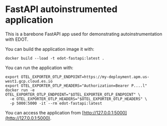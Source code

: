 # FastAPI autoinstrumented application

This is a barebone FastAPI app used for demonstrating autoinstrumentation with EDOT.

You can build the application image it with:

```
docker build --load -t edot-fastapi:latest .
```

You can run the application with:

```
export OTEL_EXPORTER_OTLP_ENDPOINT=https://my-deployment.apm.us-west1.gcp.cloud.es.io
export OTEL_EXPORTER_OTLP_HEADERS="Authorization=Bearer P....l"
docker run -e OTEL_EXPORTER_OTLP_ENDPOINT="$OTEL_EXPORTER_OTLP_ENDPOINT" \
  -e OTEL_EXPORTER_OTLP_HEADERS="$OTEL_EXPORTER_OTLP_HEADERS" \
  -p 5000:5000 -it --rm edot-fastapi:latest
```

You can access the application from [http://127.0.0.1:5000](http://127.0.0.1:5000).
